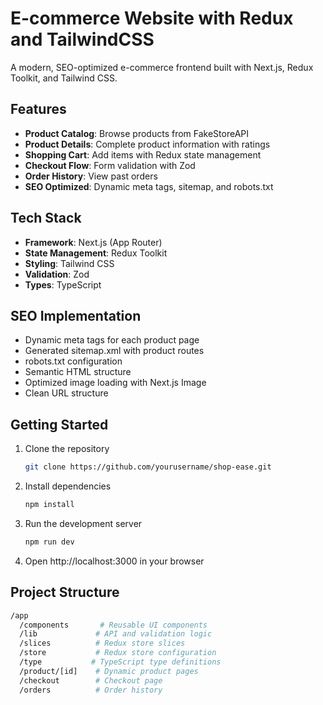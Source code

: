 # E-commerce Website with Redux and TailwindCSS

A modern, SEO-optimized e-commerce frontend built with Next.js, Redux Toolkit, and Tailwind CSS.

## Features

- **Product Catalog**: Browse products from FakeStoreAPI
- **Product Details**: Complete product information with ratings
- **Shopping Cart**: Add items with Redux state management
- **Checkout Flow**: Form validation with Zod
- **Order History**: View past orders
- **SEO Optimized**: Dynamic meta tags, sitemap, and robots.txt

## Tech Stack

- **Framework**: Next.js (App Router)
- **State Management**: Redux Toolkit
- **Styling**: Tailwind CSS
- **Validation**: Zod
- **Types**: TypeScript

## SEO Implementation

- Dynamic meta tags for each product page
- Generated sitemap.xml with product routes
- robots.txt configuration
- Semantic HTML structure
- Optimized image loading with Next.js Image
- Clean URL structure

## Getting Started

1. Clone the repository
   ```bash
   git clone https://github.com/yourusername/shop-ease.git
   ```
2. Install dependencies
   ```bash
   npm install
   ```
3. Run the development server
   ```bash
   npm run dev
   ```
4. Open http://localhost:3000 in your browser

## Project Structure
```bash
/app
  /components       # Reusable UI components
  /lib             # API and validation logic
  /slices          # Redux store slices
  /store           # Redux store configuration
  /type           # TypeScript type definitions
  /product/[id]    # Dynamic product pages
  /checkout        # Checkout page
  /orders          # Order history
```
